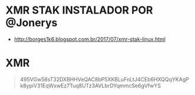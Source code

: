 # XMR STAK INSTALADOR POR @Jonerys
- http://borges1k6.blogspot.com.br/2017/07/xmr-stak-linux.html

# XMR
> 495VGw58sT32DXBHHVeQAC8bP5XKBLuFnLtJ4CEb6HXQQqYKAgPk8ypiV31EqWxwEz7Tuq8UTz3AVLbrDYqmmcSe6gVfwYS 

